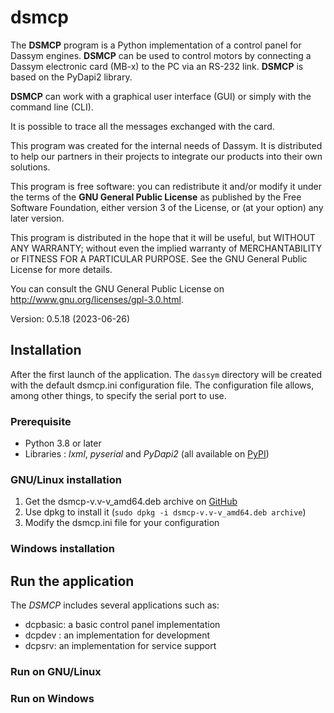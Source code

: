 # dsmcp

The **DSMCP** program is a Python implementation of a control panel for Dassym engines.
**DSMCP** can be used to control motors by connecting a Dassym electronic card (MB-x) to the PC via an RS-232 link.
**DSMCP** is based on the PyDapi2 library.

**DSMCP** can work with a graphical user interface (GUI) or simply with the command line (CLI).

It is possible to trace all the messages exchanged with the card.

This program was created for the internal needs of Dassym.
It is distributed to help our partners in their projects to integrate our products into their own solutions.

This program is free software: you can redistribute it and/or modify
it under the terms of the **GNU General Public License** as published by
the Free Software Foundation, either version 3 of the License, or
(at your option) any later version.

This program is distributed in the hope that it will be useful,
but WITHOUT ANY WARRANTY; without even the implied warranty of
MERCHANTABILITY or FITNESS FOR A PARTICULAR PURPOSE.  See the
GNU General Public License for more details.

You can consult the GNU General Public License on <http://www.gnu.org/licenses/gpl-3.0.html>.

Version: 0.5.18 (2023-06-26)

## Installation

After the first launch of the application. The `dassym` directory will be created with the default dsmcp.ini configuration file.
The configuration file allows, among other things, to specify the serial port to use.

### Prerequisite

- Python 3.8 or later
- Libraries : *lxml*, *pyserial* and *PyDapi2* (all available on [PyPI](https://pypi.org/))

### GNU/Linux installation
1. Get the dsmcp-v.v-v_amd64.deb archive on [GitHub](https://www.dassym.com/files/debs/dsmcp)
2. Use dpkg to install it (`sudo dpkg -i dsmcp-v.v-v_amd64.deb archive`)
3. Modify the dsmcp.ini file for your configuration

### Windows installation


## Run the application

The *DSMCP* includes several applications such as:

- dcpbasic: a basic control panel implementation
- dcpdev : an implementation for development
- dcpsrv: an implementation for service support

### Run on GNU/Linux



### Run on Windows



